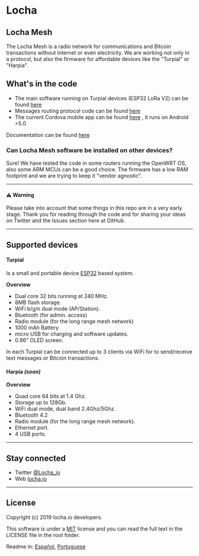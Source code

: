 # Locha
<Achieving hyperbitcoinization in Venezuela>



## Locha Mesh
The Locha Mesh is a radio network for communications and Bitcoin transactions without internet or even electricity.
We are working not only in a protocol, but also the firmware for affordable devices like the "Turpial" or "Harpia".



## What's in the code
* The main software running on Turpial devices (ESP32 LoRa V2) can be found [here](https://github.com/btcven/locha-mesh-app)
* Messages routing protocol code can be found [here](https://github.com/btcven/locha-mesh-app/blob/master/Turpial/routing_incoming.cpp)
* The current Cordova mobile app can be found [here](https://gitlab.com/btcven/locha/mobile-app) , it runs on Android >5.0

Documentation can be found [here](https://github.com/btcven/locha/tree/master/documents)



### Can Locha Mesh software be installed on other devices?

Sure! We have tested the code in some routers running the OpenWRT OS, also some ARM MCUs can be a good choice. The firmware has a low RAM footprint and we are trying to keep it "vendor agnostic".


---


#### :warning: Warning
Please take into account that some things in this repo are in a very early stage. Thank you for reading through the code and for sharing your ideas on Twitter and the Issues section here at GitHub.


---


## Supported devices

#### Turpial
Is a small and portable device [ESP32](https://www.espressif.com/en/products/hardware/esp-wroom-32/overview) based system.

**Overview**
- Dual core 32 bits running at 240 MHz.
- 8MB flash storage.
- WiFi b/g/n dual mode (AP/Station).
- Bluetooth (for admin. access)
- Radio module (for the long range mesh network)
- 1000 mAh Battery
- micro USB for charging and software updates.
- 0.96" OLED screen.
 
In each Turpial can be connected up to 3 clients via WiFi for to send/receive text messages or Bitcoin transactions.

#### Harpia _(soon)_

**Overview**
- Quad core 64 bits at 1.4 Ghz.
- Storage up to 128Gb.
- WiFi dual mode, dual band 2.4Ghz/5Ghz.
- Bluetooth 4.2
- Radio module (for the long range mesh network).
- Ethernet port.
- 4 USB ports.

----

## Stay connected

- Twitter [@Locha_io](https://twitter.com/Locha_io)
- Web [locha.io](https://locha.io)

----

## License
Copyright (c) 2019 locha.io developers.

This software is under a [MIT](LICENSE) license and you can read the full text in the LICENSE file in the root folder.

Readme in: [Español](README_ES.md), [Portuguese](README_PT.md)
